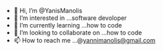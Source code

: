- 👋 Hi, I’m @YanisManolis
- 👀 I’m interested in ...software devoloper
- 🌱 I’m currently learning ...how to code
- 💞️ I’m looking to collaborate on ...how to code
- 📫 How to reach me ...@yannimanolis@gmail.com

<!---
YanisManolis/YanisManolis is a ✨ special ✨ repository because its `README.md` (this file) appears on your GitHub profile.
You can click the Preview link to take a look at your changes.
--->
